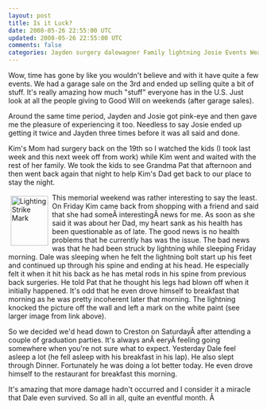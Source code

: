 ```yaml
---           
layout: post
title: Is it Luck?
date: 2008-05-26 22:55:00 UTC
updated: 2008-05-26 22:55:00 UTC
comments: false
categories: Jayden surgery dalewagner Family lightning Josie Events Weather
---
```

Wow, time has gone by like you wouldn't believe and with it have quite a few events. We had a garage sale on the 3rd and ended up selling quite a bit of stuff. It's really amazing how much "stuff" everyone has in the U.S. Just look at all the people giving to Good Will on weekends (after garage sales).

Around the same time period, Jayden and Josie got pink-eye and then gave me the pleasure of experiencing it too. Needless to say Josie ended up getting it twice and Jayden three times before it was all said and done.

Kim's Mom had surgery back on the 19th so I watched the kids (I took last week and this next week off from work) while Kim went and waited with the rest of her family. We took the kids to see Grandma Pat that afternoon and then went back again that night to help Kim's Dad get back to our place to stay the night.

[<img style="padding:5px;" src="http://farm3.static.flickr.com/2107/2526187873_8a6735b328_t.jpg" alt="Lighting Strike Mark" width="75" height="100" align="Left" />](http://www.flickr.com/photos/kevinminnis/2526187873/)This memorial weekend was rather interesting to say the least. On Friday Kim came back from shopping with a friend and said that she had someÂ interestingÂ news for me. As soon as she said it was about her Dad, my heart sank as his health has been questionable as of late. The good news is no health problems that he currently has was the issue. The bad news was that he had been struck by lightning while sleeping Friday morning. Dale was sleeping when he felt the lightning bolt start up his feet and continued up through his spine and ending at his head. He especially felt it when it hit his back as he has metal rods in his spine from previous back surgeries. He told Pat that he thought his legs had blown off when it initially happened. It's odd that he even drove himself to breakfast that morning as he was pretty incoherent later that morning. The lightning knocked the picture off the wall and left a mark on the white paint (see larger image from link above).

So we decided we'd head down to Creston on SaturdayÂ after attending a couple of graduation parties. It's always anÂ eeryÂ feeling going somewhere when you're not sure what to expect. Yesterday Dale feel asleep a lot (he fell asleep with his breakfast in his lap). He also slept through Dinner. Fortunately he was doing a lot better today. He even drove himself to the restaurant for breakfast this morning.

It's amazing that more damage hadn't occurred and I consider it a miracle that Dale even survived. So all in all, quite an eventful month.
Â
